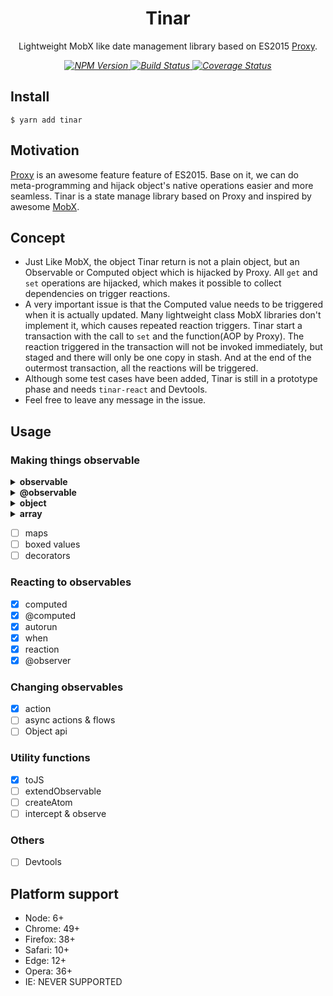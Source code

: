 <p align="center">
    <h1 align="center">Tinar</h1>
    <p align="center">
        Lightweight MobX like date management library based on ES2015 <a target="_blank" href="https://developer.mozilla.org/en-US/docs/Web/JavaScript/Reference/Global_Objects/Proxy">Proxy</a>.
    <p>
    <p align="center">
        <i>
            <a href="https://www.npmjs.com/package/tinar">
              <img src="https://img.shields.io/npm/v/tinar.svg?color=%2361AFEF" alt="NPM Version">
            </a>
            <a href="https://circleci.com/gh/tinarjs/tinar">
              <img src="https://img.shields.io/circleci/project/github/tinarjs/tinar/master.svg" alt="Build Status">
            </a>
<a href='https://coveralls.io/github/fi3ework/tinar?branch=master'><img src='https://coveralls.io/repos/github/fi3ework/tinar/badge.svg?branch=master&amp;t=CTNsds' alt='Coverage Status' /></a>
        </i>
    </p>
</p>

## Install

```
$ yarn add tinar
```

## Motivation

[Proxy](https://developer.mozilla.org/en-US/docs/Web/JavaScript/Reference/Global_Objects/Proxy) is an awesome feature feature of ES2015. Base on it, we can do meta-programming and hijack object's native operations easier and more seamless. Tinar is a state manage library based on Proxy and inspired by awesome [MobX](https://github.com/mobxjs/mobx).

## Concept

- Just Like MobX, the object Tinar return is not a plain object, but an Observable or Computed object which is hijacked by Proxy. All `get` and `set` operations are hijacked, which makes it possible to collect dependencies on trigger reactions.
- A very important issue is that the Computed value needs to be triggered when it is actually updated. Many lightweight class MobX libraries don't implement it, which causes repeated reaction triggers. Tinar start a transaction with the call to `set` and the function(AOP by Proxy). The reaction triggered in the transaction will not be invoked immediately, but staged and there will only be one copy in stash. And at the end of the outermost transaction, all the reactions will be triggered.
- Although some test cases have been added, Tinar is still in a prototype phase and needs `tinar-react` and Devtools.
- Feel free to leave any message in the issue.

## Usage

### Making things observable

<details>
<summary><strong>observable</strong></summary>

**API:**

`observable(object)`

**EXAMPLE:**

```ts
import { observable, autorun } from 'tinar'

const counter = observable({ num: 0 })
const countLogger = observe(() => console.log(counter.num))

counter.num++
// $ 1
```

</details>
<details>
<summary><strong>@observable</strong></summary>

**API:**

```ts
@observable
class Model {
    ...
}
```

**EXAMPLE:**

```ts
import { observable } from 'tinar'

@observable
class Model {
  count = 0
}

const m = new Model()
autorun(() => {
  console.log(m.count)
})

m.count++
// $ 1
```

</details>
<details>
<summary><strong>object</strong></summary>

Any plain object passed into `observable` will turn to be a observable value.

**EXAMPLE:**

```ts
import { observable } from 'tinar'

const person = observable({
  // observable properties:
  name: 'John',
  age: 25,
  showAge: false,

  // computed property:
  get labelText() {
    return `${this.name} (age: ${this.age})`
  },

  setAge(age) {
    this.age = age
  }
})

autorun(() => console.log(person.labelText))

person.name = 'David'
// $: David (age: 25)
person.setAge(26)
// $: David (age: 26)
```

</details>
<details>
<summary><strong>array</strong></summary>

Any array passed into `observable` will turn to be a observable array, even nested.

**EXAMPLE:**

```ts
const todos = observable([{ title: 'a', completed: true }, { title: 'b', completed: false }])

autorun(() => {
  console.log(
    todos
      .filter(todo => !todo.completed)
      .map(todo => todo.title)
      .join('_')
  )
})

todos[0].completed = false
// $ a_b
todos[1].completed = true
// $ a
todos.push({ title: 'c', completed: false })
// $ a_c
todos.pop()
// $ a
todos.shift()
// $
```

</details>

- [ ] maps
- [ ] boxed values
- [ ] decorators

### Reacting to observables

- [x] computed
- [x] @computed
- [x] autorun
- [x] when
- [x] reaction
- [x] @observer

### Changing observables

- [x] action
- [ ] async actions & flows
- [ ] Object api

### Utility functions

- [x] toJS
- [ ] extendObservable
- [ ] createAtom
- [ ] intercept & observe

### Others

- [ ] Devtools

## Platform support

- Node: 6+
- Chrome: 49+
- Firefox: 38+
- Safari: 10+
- Edge: 12+
- Opera: 36+
- IE: NEVER SUPPORTED
